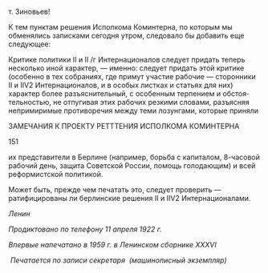 т. Зиновьев!

К тем пунктам решения Исполкома Коминтерна, по которым мы обменялись запис­ками сегодня утром, следовало бы добавить еще следующее:

Критике политики II и II /г Интернационалов следует придать теперь несколько иной характер, — именно: следует придать этой критике (особенно в тех собраниях, где примут участие рабочие — сторонники II и IIV2 Интернационалов, и в особых листках и статьях для них) характер более разъяснительный, с особенным терпением и обстоя­тельностью, не отпугивая этих рабочих резкими словами, разъясняя непримиримые противоречия между теми лозунгами, которые приняли

  

ЗАМЕЧАНИЯ К ПРОЕКТУ РЕТТТЕНИЯ ИСПОЛКОМА КОМИНТЕРНА

  

151

  

их представители в Берлине (например, борьба с капиталом, 8-часовой рабочий день, защита Советской России, помощь голодающим) и всей реформистской политикой.

Может быть, прежде чем печатать это, следует проверить — ратифицированы ли берлинские решения II и IIV2 Интернационалами.

_Ленин_

  

_Продиктовано по телефону_ _11 апреля 1922 г._

_Впервые напечатано в 1959 г. в Ленинском сборнике_ _XXXVI_

  

 _Печатается по записи секретаря_  _(машинописный экземпляр)_